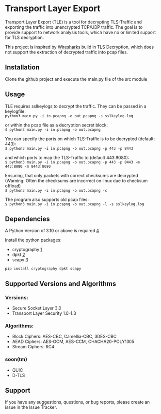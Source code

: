 # Transport Layer Export
Transport Layer Export (TLE) is a tool for decrypting TLS-Traffic and exporting the 
traffic into unencrypted TCP/UDP traffic. The goal is to provide support to network analysis tools, 
which have no or limited support for TLS decryption.

This project is inspired by [Wiresharks] build in TLS Decryption, which does not support the extraction 
of decrypted traffic into pcap files.

## Installation
Clone the github project and execute the main.py file of the src module

## Usage
TLE requires sslkeylogs to decrypt the traffic.
They can be passed in a keylogfile:<br>
```python3 main.py -i in.pcapng -o out.pcapng -s sslkeylog.log```

or within the pcap file as a decryption secret block:<br>
```$ python3 main.py -i in.pcapng -o out.pcapng```

You can specify the ports on which TLS-Traffic is to be decrypted (default: 443):<br>
```$ python3 main.py -i in.pcapng -o out.pcapng -p 443 -p 8443```

and which ports to map the TLS-Traffic to (default 443:8080):<br>
```$ python3 main.py -i in.pcapng -o out.pcapng -p 443 -p 8443 -m 443:8080 -m 8443:8090```

Ensuring, that only packets with correct checksums are decrypted<br> 
(Warning: Often the checksums are incorrect on linux due to checksum offload)<br>
```$ python3 main.py -i in.pcapng -o out.pcapng -c```

The program also supports old pcap files:<br>
```$ python3 main.py -i in.pcapng -o out.pcapng -l -s sslkeylog.log```

## Dependencies
A Python Version of 3.10 or above is required [4]

Install the python packages:
- cryptography    [1]
- dpkt                  [2] 
- scapy [3]

```pip install cryptography dpkt scapy```

## Supported Versions and Algorithms
### Versions:
- Secure Socket Layer 3.0
- Transport Layer Security 1.0-1.3
### Algorithms:
- Block Ciphers: AES-CBC, Camellia-CBC, 3DES-CBC
- AEAD Ciphers: AES-GCM, AES-CCM, CHACHA20-POLY1305
- Stream Ciphers: RC4
### soon(tm)
- QUIC
- D-TLS

## Support
If you have any suggestions, questions, or bug reports, please create an issue in the Issue Tracker.

[1]: https://pypi.org/project/cryptography/
[2]: https://pypi.org/project/dpkt/
[3]: https://pypi.org/project/scapy/
[4]: https://www.python.org/
[Wiresharks]: https://www.wireshark.org/
